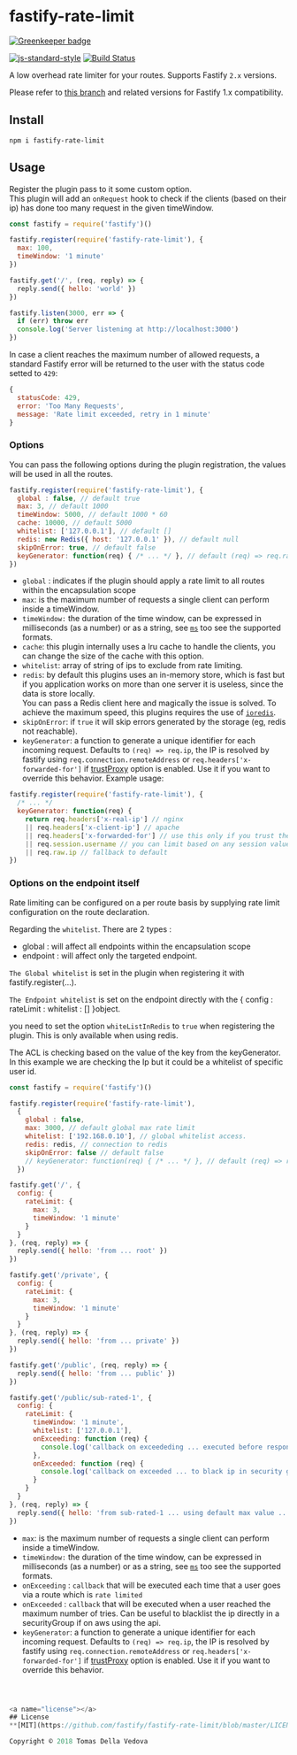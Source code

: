 # fastify-rate-limit

[![Greenkeeper badge](https://badges.greenkeeper.io/fastify/fastify-rate-limit.svg)](https://greenkeeper.io/)

[![js-standard-style](https://img.shields.io/badge/code%20style-standard-brightgreen.svg?style=flat)](http://standardjs.com/)  [![Build Status](https://travis-ci.org/fastify/fastify-rate-limit.svg?branch=master)](https://travis-ci.org/fastify/fastify-rate-limit)

A low overhead rate limiter for your routes. Supports Fastify `2.x` versions.

Please refer to [this branch](https://github.com/fastify/fastify-rate-limit/tree/1.x) and related versions for Fastify 1.x compatibility.

## Install
```
npm i fastify-rate-limit
```

## Usage
Register the plugin pass to it some custom option.<br>
This plugin will add an `onRequest` hook to check if the clients (based on their ip) has done too many request in the given timeWindow.
```js
const fastify = require('fastify')()

fastify.register(require('fastify-rate-limit'), {
  max: 100,
  timeWindow: '1 minute'
})

fastify.get('/', (req, reply) => {
  reply.send({ hello: 'world' })
})

fastify.listen(3000, err => {
  if (err) throw err
  console.log('Server listening at http://localhost:3000')
})
```

In case a client reaches the maximum number of allowed requests, a standard Fastify error will be returned to the user with the status code setted to `429`:
```js
{
  statusCode: 429,
  error: 'Too Many Requests',
  message: 'Rate limit exceeded, retry in 1 minute'
}
```

### Options
You can pass the following options during the plugin registration, the values will be used in all the routes.
```js
fastify.register(require('fastify-rate-limit'), {
  global : false, // default true
  max: 3, // default 1000
  timeWindow: 5000, // default 1000 * 60
  cache: 10000, // default 5000
  whitelist: ['127.0.0.1'], // default []
  redis: new Redis({ host: '127.0.0.1' }), // default null
  skipOnError: true, // default false
  keyGenerator: function(req) { /* ... */ }, // default (req) => req.raw.ip
})
```
- `global` : indicates if the plugin should apply a rate limit to all routes within the encapsulation scope
- `max`: is the maximum number of requests a single client can perform inside a timeWindow.
- `timeWindow:` the duration of the time window, can be expressed in milliseconds (as a number) or as a string, see [`ms`](https://github.com/zeit/ms) too see the supported formats.
- `cache`: this plugin internally uses a lru cache to handle the clients, you can change the size of the cache with this option.
- `whitelist`: array of string of ips to exclude from rate limiting.
- `redis`: by default this plugins uses an in-memory store, which is fast but if you application works on more than one server it is useless, since the data is store locally.<br>
You can pass a Redis client here and magically the issue is solved. To achieve the maximum speed, this plugins requires the use of [`ioredis`](https://github.com/luin/ioredis).
- `skipOnError`: if `true` it will skip errors generated by the storage (eg, redis not reachable).
- `keyGenerator`: a function to generate a unique identifier for each incoming request. Defaults to `(req) => req.ip`, the IP is resolved by fastify using `req.connection.remoteAddress` or `req.headers['x-forwarded-for']` if [trustProxy](https://www.fastify.io/docs/master/Server/#trustproxy) option is enabled. Use it if you want to override this behavior. Example usage:
```js
fastify.register(require('fastify-rate-limit'), {
  /* ... */
  keyGenerator: function(req) {
    return req.headers['x-real-ip'] // nginx
    || req.headers['x-client-ip'] // apache
    || req.headers['x-forwarded-for'] // use this only if you trust the header
    || req.session.username // you can limit based on any session value
    || req.raw.ip // fallback to default
})
```


### Options on the endpoint itself

Rate limiting can be configured on a per route basis by supplying rate limit configuration on the route declaration.

Regarding the `whitelist`. There are 2 types :
 - global : will affect all endpoints within the encapsulation scope
 - endpoint : will affect only the targeted endpoint.

`The Global whitelist` is set in the plugin when registering it with fastify.register(...).

`The Endpoint whitelist` is set on the endpoint directly with the { config : rateLimit : whitelist : [] }object.

you need to set the option `whiteListInRedis` to `true` when registering the plugin. This is only available when using redis. 


The ACL is checking based on the value of the key from the keyGenerator. In this example we are checking the Ip but it could be a whitelist of specific user id.
```js
const fastify = require('fastify')()

fastify.register(require('fastify-rate-limit'),
  {
    global : false,
    max: 3000, // default global max rate limit
    whitelist: ['192.168.0.10'], // global whitelist access. 
    redis: redis, // connection to redis
    skipOnError: false // default false
    // keyGenerator: function(req) { /* ... */ }, // default (req) => req.raw.ip
  })

fastify.get('/', {
  config: {
    rateLimit: {
      max: 3,
      timeWindow: '1 minute'
    }
  }
}, (req, reply) => {
  reply.send({ hello: 'from ... root' })
})

fastify.get('/private', {
  config: {
    rateLimit: {
      max: 3,
      timeWindow: '1 minute'
    }
  }
}, (req, reply) => {
  reply.send({ hello: 'from ... private' })
})

fastify.get('/public', (req, reply) => {
  reply.send({ hello: 'from ... public' })
})

fastify.get('/public/sub-rated-1', {
  config: {
    rateLimit: {
      timeWindow: '1 minute',
      whitelist: ['127.0.0.1'],
      onExceeding: function (req) {
        console.log('callback on exceededing ... executed before response to client')
      },
      onExceeded: function (req) {
        console.log('callback on exceeded ... to black ip in security group for example, req is give as argument')
      }
    }
  }
}, (req, reply) => {
  reply.send({ hello: 'from sub-rated-1 ... using default max value ... ' })
})
```
- `max`: is the maximum number of requests a single client can perform inside a timeWindow.
- `timeWindow:` the duration of the time window, can be expressed in milliseconds (as a number) or as a string, see [`ms`](https://github.com/zeit/ms) too see the supported formats.
- `onExceeding` : `callback` that will be executed each time that a user goes via a route which is `rate limited`
- `onExceeded` : `callback` that will be executed when a user reached the maximum number of tries. Can be useful to blacklist the ip directly in a securityGroup if on aws using the api.
- `keyGenerator`: a function to generate a unique identifier for each incoming request. Defaults to `(req) => req.ip`, the IP is resolved by fastify using `req.connection.remoteAddress` or `req.headers['x-forwarded-for']` if [trustProxy](https://www.fastify.io/docs/master/Server/#trustproxy) option is enabled. Use it if you want to override this behavior.
```js



<a name="license"></a>
## License
**[MIT](https://github.com/fastify/fastify-rate-limit/blob/master/LICENSE)**<br>

Copyright © 2018 Tomas Della Vedova
